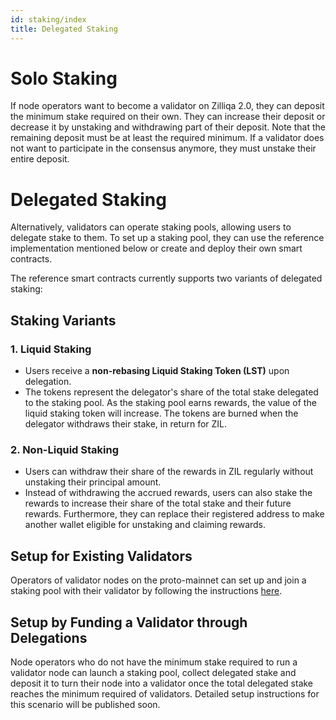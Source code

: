 ```yaml
---
id: staking/index
title: Delegated Staking
---
```


# Solo Staking

If node operators want to become a validator on Zilliqa 2.0, they can deposit the
minimum stake required on their own. They can increase their deposit or decrease
it by unstaking and withdrawing part of their deposit. Note that the remaining
deposit must be at least the required minimum. If a validator does not want to
participate in the consensus anymore, they must unstake their entire deposit.

# Delegated Staking

Alternatively, validators can operate staking pools, allowing users to delegate 
stake to them. To set up a staking pool, they can use the reference implementation
mentioned below or create and deploy their own smart contracts.

The reference smart contracts currently supports two variants of delegated staking:

## Staking Variants

### 1. **Liquid Staking**

- Users receive a **non-rebasing Liquid Staking Token (LST)** upon delegation.
- The tokens represent the delegator's share of the total stake delegated to the
staking pool. As the staking pool earns rewards, the value of the liquid staking
token will increase. The tokens are burned when the delegator withdraws their stake,
in return for ZIL.

### 2. **Non-Liquid Staking**

- Users can withdraw their share of the rewards in ZIL regularly without unstaking 
their principal amount.
- Instead of withdrawing the accrued rewards, users can also stake the rewards to
increase their share of the total stake and their future rewards. Furthermore, they
can replace their registered address to make another wallet eligible for unstaking
and claiming rewards.

## Setup for Existing Validators

Operators of validator nodes on the proto-mainnet can set up and join a staking pool
with their validator by following the instructions [here](../staking/delegatedstaking.md).

## Setup by Funding a Validator through Delegations

Node operators who do not have the minimum stake required to run a validator node can
launch a staking pool, collect delegated stake and deposit it to turn their node into
a validator once the total delegated stake reaches the minimum required of validators.
Detailed setup instructions for this scenario will be published soon.
